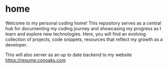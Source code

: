# home
Welcome to my personal coding home! 
This repository serves as a central hub for 
documenting my coding journey and 
showcasing my progress as I learn and 
explore new technologies. Here, you will 
find an evolving collection of projects, 
code snippets, resources that reflect 
my growth as a developer.

This will also server as an up to date  backend to my website
https://resume.conoaks.com
